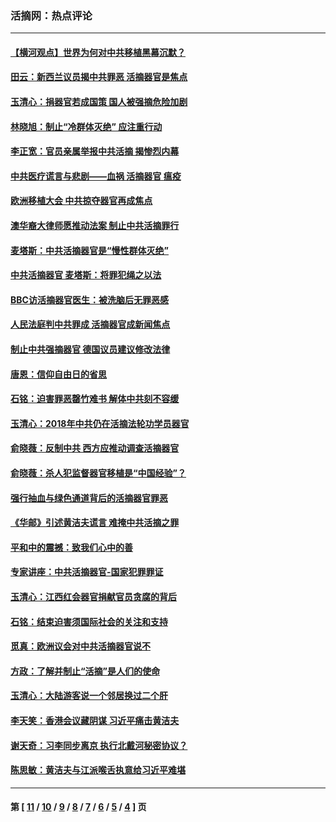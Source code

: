 ### 活摘网：热点评论
---
#### [【横河观点】世界为何对中共移植黑幕沉默？](../../pages/nf5879/n13244249.md?07230430) 
#### [田云：新西兰议员揭中共罪恶 活摘器官是焦点](../../pages/nf5879/n13070629.md?07230430) 
#### [玉清心：捐器官若成国策 国人被强摘危险加剧](../../pages/nf5879/n12802713.md?07230430) 
#### [林晓旭：制止“冷群体灭绝” 应注重行动](../../pages/nf5879/n12779736.md?07230430) 
#### [李正宽：官员亲属举报中共活摘 揭惨烈内幕](../../pages/nf5879/n12684490.md?07230430) 
#### [中共医疗谎言与悲剧——血祸 活摘器官 瘟疫](../../pages/nf5879/n12372103.md?07230430) 
#### [欧洲移植大会 中共掠夺器官再成焦点](../../pages/nf5879/n11538883.md?07230430) 
#### [澳华裔大律师愿推动法案 制止中共活摘罪行](../../pages/nf5879/n11377039.md?07230430) 
#### [麦塔斯：中共活摘器官是“慢性群体灭绝”](../../pages/nf5879/n11350529.md?07230430) 
#### [中共活摘器官 麦塔斯：将罪犯绳之以法](../../pages/nf5879/n11347973.md?07230430) 
#### [BBC访活摘器官医生：被洗脑后无罪恶感](../../pages/nf5879/n11335935.md?07230430) 
#### [人民法庭判中共罪成 活摘器官成新闻焦点](../../pages/nf5879/n11331578.md?07230430) 
#### [制止中共强摘器官 德国议员建议修改法律](../../pages/nf5879/n11249451.md?07230430) 
#### [唐恩：信仰自由日的省思](../../pages/nf5879/n11003525.md?07230430) 
#### [石铭：迫害罪恶罄竹难书  解体中共刻不容缓](../../pages/nf5879/n10942855.md?07230430) 
#### [玉清心：2018年中共仍在活摘法轮功学员器官](../../pages/nf5879/n10914646.md?07230430) 
#### [俞晓薇：反制中共 西方应推动调查活摘器官](../../pages/nf5879/n10794671.md?07230430) 
#### [俞晓薇：杀人犯监督器官移植是“中国经验”？](../../pages/nf5879/n10466427.md?07230430) 
#### [强行抽血与绿色通道背后的活摘器官罪恶](../../pages/nf5879/n10004708.md?07230430) 
#### [《华邮》引述黄洁夫谎言 难掩中共活摘之罪](../../pages/nf5879/n9642309.md?07230430) 
#### [平和中的震撼：致我们心中的善](../../pages/nf5879/n9021123.md?07230430) 
#### [专家讲座：中共活摘器官-国家犯罪罪证](../../pages/nf5879/n8828153.md?07230430) 
#### [玉清心：江西红会器官捐献官员贪腐的背后](../../pages/nf5879/n8522122.md?07230430) 
#### [石铭：结束迫害须国际社会的关注和支持](../../pages/nf5879/n8443497.md?07230430) 
#### [觅真：欧洲议会对中共活摘器官说不](../../pages/nf5879/n8337486.md?07230430) 
#### [方政：了解并制止“活摘”是人们的使命](../../pages/nf5879/n8329214.md?07230430) 
#### [玉清心：大陆游客说一个邻居换过二个肝](../../pages/nf5879/n8291404.md?07230430) 
#### [李天笑：香港会议藏阴谋 习近平痛击黄洁夫](../../pages/nf5879/n8241459.md?07230430) 
#### [谢天奇：习李同步离京 执行北戴河秘密协议？](../../pages/nf5879/n8230418.md?07230430) 
#### [陈思敏：黄洁夫与江派喉舌执意给习近平难堪](../../pages/nf5879/n8222166.md?07230430) 

---
#### 第 [ [11](./11.md?07230430) / [10](./10.md?07230430) / [9](./9.md?07230430) / [8](./8.md?07230430) / [7](./7.md?07230430) / [6](./6.md?07230430) / [5](./5.md?07230430) / [4](./4.md?07230430) ] 页
